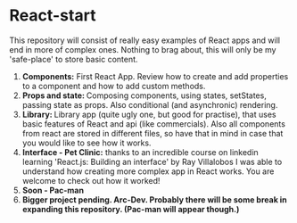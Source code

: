 # React-start
This repository will consist of really easy examples of React apps and will end in more of complex ones. Nothing to brag about, this will only be my 'safe-place' to store basic content. 

1) <b>Components:</b> First React App. Review how to create and add properties to a component and how to add custom methods.
2) <b>Props and state: </b> Composing components, using states, setStates, passing state as props. Also conditional (and asynchronic) rendering. 
3) <b>Library: </b>Library app (quite ugly one, but good for practise), that uses basic features of React and api (like commercials). Also all components from react are stored in different files, so have that in mind in case that you would like to see how it works.
4) <b>Interface - Pet Clinic:</b> thanks to an incredible course on linkedin learning 'React.js: Building an interface' by Ray Villalobos I was able to understand how creating more complex app in React works. You are welcome to check out how it worked!
5) <b>Soon - Pac-man</b>
6) <b>Bigger project pending. Arc-Dev. Probably there will be some break in expanding this repository. (Pac-man will appear though.)
